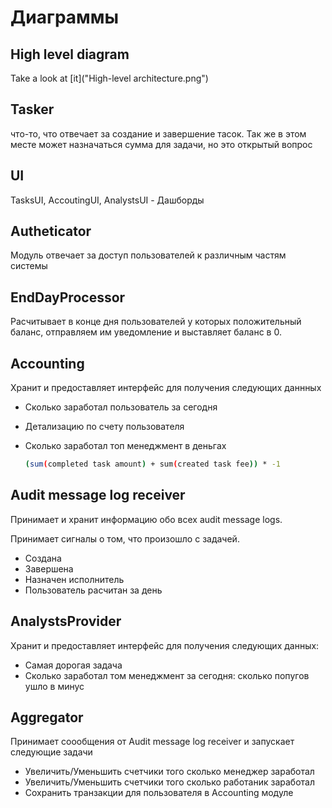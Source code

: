 # Диаграммы

## High level diagram

Take a look at [it]("High-level architecture.png")

## Tasker

что-то, что отвечает за создание и завершение тасок. Так же в этом месте может назначаться сумма для задачи, но это открытый вопрос

## UI

TasksUI, AccoutingUI, AnalystsUI - Дашборды

## Autheticator

Модуль отвечает за доступ пользователей к различным частям системы

## EndDayProcessor

Расчитывает в конце дня пользователей у которых положительный баланс, отправляем им уведомление и выставляет баланс в 0.

## Accounting

Хранит и предоставляет интерфейс для получения следующих даннных

- Сколько заработал пользователь за сегодня
- Детализацию по счету пользователя
- Сколько заработал топ менеджмент в деньгах

    ```bash
    (sum(completed task amount) + sum(created task fee)) * -1
    ```

## Audit message log receiver

Принимает и хранит информацию обо всех audit message logs.

Принимает сигналы о том, что произошло с задачей.

- Создана
- Завершена
- Назначен исполнитель
- Пользователь расчитан за день

## AnalystsProvider

Хранит и предоставляет интерфейс для получения следующих данных:

- Самая дорогая задача
- Сколько заработал том менеджмент за сегодня: сколько попугов ушло в минус

## Aggregator

Принимает соообщения от Audit message log receiver и запускает следующие задачи

- Увеличить/Уменьшить счетчики того сколько менеджер заработал
- Увеличить/Уменьшить счетчики того сколько работаник заработал
- Сохранить транзакции для пользователя в Accounting модуле
